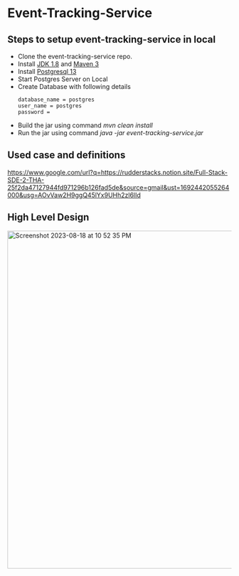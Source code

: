 # Event-Tracking-Service

## Steps to setup event-tracking-service in local
 - Clone the event-tracking-service repo.
 - Install [JDK 1.8](http://www.oracle.com/technetwork/java/javase/downloads/jdk8-downloads-2133151.html) and [Maven 3](https://maven.apache.org)
 - Install [Postgresql 13](https://www.postgresql.org/download/)
 - Start Postgres Server on Local
 - Create Database with following details
   ```
   database_name = postgres
   user_name = postgres
   password = 
   ```
 - Build the jar using command *mvn clean install*
 - Run the jar using command *java -jar event-tracking-service.jar*

## Used case and definitions
https://www.google.com/url?q=https://rudderstacks.notion.site/Full-Stack-SDE-2-THA-25f2da47127944fd971296b126fad5de&source=gmail&ust=1692442055264000&usg=AOvVaw2H9ggQ45lYx9UHh2zl6lId

## High Level Design
<img width="760" alt="Screenshot 2023-08-18 at 10 52 35 PM" src="https://github.com/siddharth0815/Event-Tracking-Service/assets/46227716/8f236bd8-c575-409c-ba30-53bbc81acf04">
